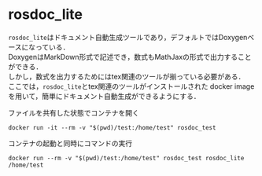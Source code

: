 # rosdoc_lite

`rosdoc_lite`はドキュメント自動生成ツールであり，デフォルトではDoxygenベースになっている．  
DoxygenはMarkDown形式で記述でき，数式もMathJaxの形式で出力することができる．  
しかし，数式を出力するためにはtex関連のツールが揃っている必要がある．  
ここでは，`rosdoc_lite`とtex関連のツールがインストールされた docker image を用いて，簡単にドキュメント自動生成ができるようにする．

ファイルを共有した状態でコンテナを開く
```
docker run -it --rm -v "$(pwd)/test:/home/test" rosdoc_test 
```

コンテナの起動と同時にコマンドの実行
```
docker run --rm -v "$(pwd)/test:/home/test" rosdoc_test rosdoc_lite /home/test
```

